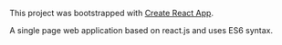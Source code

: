 This project was bootstrapped with [Create React App](https://github.com/facebookincubator/create-react-app).


A single page web application based on react.js and uses ES6 syntax.
